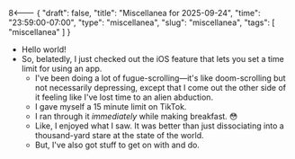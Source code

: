 8<--- { "draft": false, "title": "Miscellanea for 2025-09-24", "time": "23:59:00-07:00", "type": "miscellanea", "slug": "miscellanea", "tags": [ "miscellanea" ] }

- Hello world!
- So, belatedly, I just checked out the iOS feature that lets you set a time limit for using an app.
	- I've been doing a lot of fugue-scrolling—it's like doom-scrolling but not necessarily depressing, except that I come out the other side of it feeling like I've lost time to an alien abduction.
	- I gave myself a 15 minute limit on TikTok.
	- I ran through it *immediately* while making breakfast. 😳
	- Like, I enjoyed what I saw. It was better than just dissociating into a thousand-yard stare at the state of the world. 
	- But, I've also got stuff to get on with and do.
